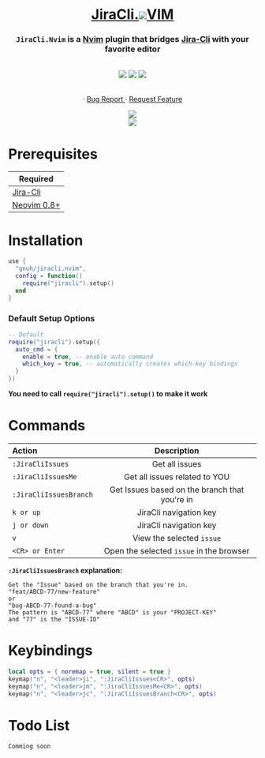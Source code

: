 <div align='center'>
  <h1>
    <a href='https://github.com/arctouch-magnochiabai/gnu.vim' target='_blank'>
     <span>JiraCli.<img src='https://user-images.githubusercontent.com/101122677/220782485-0e5ea839-4f00-434d-94af-80d45f209bef.png'/>VIM</span>
    </a>
  </h1>
  <h3 align='center'> <code>JiraCli.Nvim</code> is a <a href='https://github.com/neovim/neovim'>Nvim</a> plugin that bridges <a href='https://github.com/ankitpokhrel/jira-cli' target='_blank'>Jira-Cli</a> with your favorite editor</h3>
  <br/>
</div>
<div align='center'>
  <img src='https://img.shields.io/github/last-commit/gnuh/jiracli.nvim' />
  <img src='https://img.shields.io/github/issues/gnuh/jiracli.nvim' />
  <img src='https://img.shields.io/github/forks/gnuh/jiracli.nvim' />
  <p>
  <br/>
  · <a href='https://github.com/gnuh/jiracli.nvim/issues' target='_blank'>
      Bug Report
    </a>
  · <a href='https://github.com/gnuh/jiracli.nvim/issues' target='_blank'>
      Request Feature
    </a>
  </p>
  <img src='https://user-images.githubusercontent.com/101122677/221088657-a75ec85e-c0ca-4be0-bb30-9ba989eae616.png' />
  <br/>
  <img src='https://user-images.githubusercontent.com/101122677/221088629-07126b37-0bab-4170-b21a-e2cd5c92f839.png' />
  <br/>
</div>

# Prerequisites

| Required                                             |
| ---------------------------------------------------- |
| [Jira-Cli](https://github.com/ankitpokhrel/jira-cli) |
| [Neovim 0.8+](https://github.com/neovim/neovim)      |

# Installation

```lua
use {
  "gnuh/jiracli.nvim",
  config = function()
    require("jiracli").setup()
  end
}
```

### Default Setup Options

```lua
-- Default
require("jiracli").setup({
  auto_cmd = {
    enable = true, -- enable auto command
    which_key = true, -- automatically creates which-key bindings
  }
})
```

<b>You need to call <code>require("jiracli").setup()</code> to make it work</b>

# Commands

| Action                 |                  Description                  |
| :--------------------- | :-------------------------------------------: |
| `:JiraCliIssues`       |                Get all issues                 |
| `:JiraCliIssuesMe`     |         Get all issues related to YOU         |
| `:JiraCliIssuesBranch` | Get Issues based on the branch that you're in |
| `k or up`              |            JiraCli navigation key             |
| `j or down`            |            JiraCli navigation key             |
| `v`                    |           View the selected `issue`           |
| `<CR> or Enter`        |   Open the selected `issue` in the browser    |

<b>`:JiraCliIssuesBranch` explanation:</b>

```
Get the "Issue" based on the branch that you're in.
"feat/ABCD-77/new-feature"
or
"bug-ABCD-77-found-a-bug"
The pattern is "ABCD-77" where "ABCD" is your "PROJECT-KEY"
and "77" is the "ISSUE-ID"
```

# Keybindings

```lua
local opts = { noremap = true, silent = true }
keymap("n", "<leader>ji", ":JiraCliIssues<CR>", opts)
keymap("n", "<leader>jm", ":JiraCliIssuesMe<CR>", opts)
keymap("n", "<leader>jc", ":JiraCliIssuesBranch<CR>", opts)
```

# Todo List

`Comming soon`
